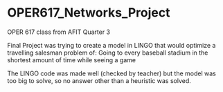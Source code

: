 # OPER617_Networks_Project
OPER 617 class from AFIT Quarter 3

Final Project was trying to create a model in LINGO that would optimize a travelling salesman problem of:
  Going to every baseball stadium in the shortest amount of time while seeing a game
  
The LINGO code was made well (checked by teacher) but the model was too big to solve, so no answer other than a heuristic was solved.
